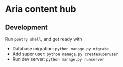# Aria content hub

## Development

Run `poetry shell`, and get ready with

- Database migration: `python manage.py migrate`
- Add super user: `python manage.py createsuperuser`
- Run dev server: `python manage.py runserver`
